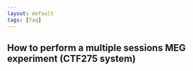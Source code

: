 ```yaml
---
layout: default
tags: [faq]
---
```


## How to perform a multiple sessions MEG experiment (CTF275 system)

